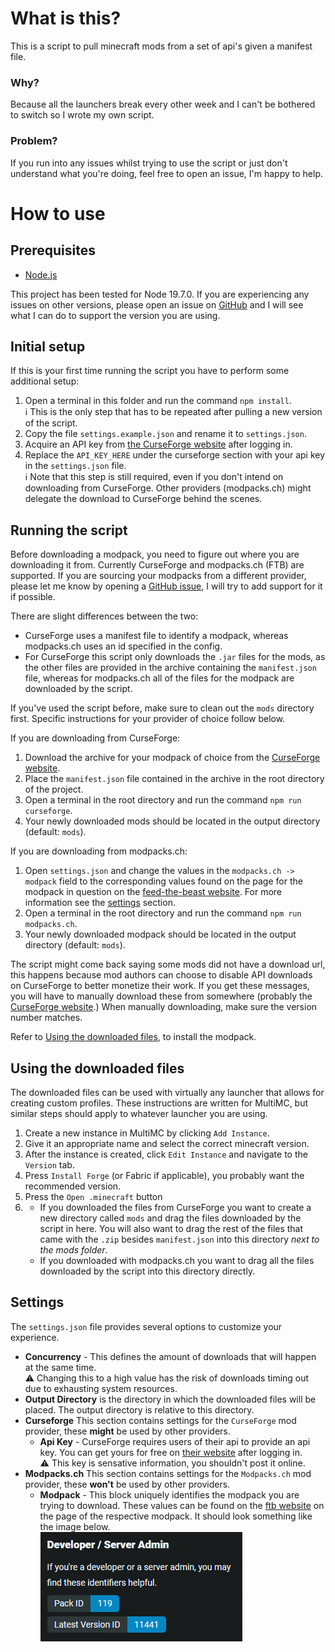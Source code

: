 # What is this?
This is a script to pull minecraft mods from a set of api's given a manifest file.

### Why?
Because all the launchers break every other week and I can't be bothered to switch so I wrote my own script.

### Problem?
If you run into any issues whilst trying to use the script or just don't understand what you're doing, feel free to open an issue, I'm happy to help.

# How to use

## Prerequisites
- [Node.js](https://nodejs.org/en)

This project has been tested for Node 19.7.0. If you are experiencing any issues on other versions, please open an issue on [GitHub](https://github.com/newo-2001/MC-Modpack-Downloader) and I will see what I can do to support the version you are using.

## Initial setup
If this is your first time running the script you have to perform some additional setup:
1. Open a terminal in this folder and run the command `npm install`.  
:information_source: This is the only step that has to be repeated after pulling a new version of the script.
2. Copy the file `settings.example.json` and rename it to `settings.json`.
3. Acquire an API key from [the CurseForge website](https://console.curseforge.com/?#/api-keys) after logging in.
4. Replace the `API_KEY_HERE` under the curseforge section with your api key in the `settings.json` file.  
:information_source: Note that this step is still required, even if you don't intend on downloading from CurseForge.
Other providers (modpacks.ch) might delegate the download to CurseForge behind the scenes.

## Running the script
Before downloading a modpack, you need to figure out where you are downloading it from. Currently CurseForge and modpacks.ch (FTB) are supported. If you are sourcing your modpacks from a different provider, please let me know by opening a [GitHub issue](https://github.com/newo-2001/MC-Modpack-Downloader/issues), I will try to add support for it if possible.

There are slight differences between the two:
- CurseForge uses a manifest file to identify a modpack, whereas modpacks.ch uses an id specified in the config.
- For CurseForge this script only downloads the `.jar` files for the mods, as the other files are provided in the archive containing the `manifest.json` file, whereas for modpacks.ch all of the files for the modpack are downloaded by the script.

If you've used the script before, make sure to clean out the `mods` directory first. Specific instructions for your provider of choice follow below.

If you are downloading from CurseForge:
1. Download the archive for your modpack of choice from the [CurseForge website](https://www.curseforge.com/minecraft/search?class=modpacks).
2. Place the `manifest.json` file contained in the archive in the root directory of the project.
3. Open a terminal in the root directory and run the command `npm run curseforge`.
4. Your newly downloaded mods should be located in the output directory (default: `mods`).

If you are downloading from modpacks.ch:
1. Open `settings.json` and change the values in the `modpacks.ch -> modpack` field to the corresponding values found on the page for the modpack in question on the [feed-the-beast website](https://www.feed-the-beast.com/). For more information see the [settings](#settings) section.
2. Open a terminal in the root directory and run the command `npm run modpacks.ch`.
3. Your newly downloaded modpack should be located in the output directory (default: `mods`).

The script might come back saying some mods did not have a download url, this happens because mod authors can choose to disable API downloads on CurseForge to better monetize their work. If you get these messages, you will have to manually download these from somewhere (probably the [CurseForge website](https://www.curseforge.com/minecraft/).) When manually downloading, make sure the version number matches.

Refer to [Using the downloaded files](#using-the-downloaded-files), to install the modpack.

## Using the downloaded files
The downloaded files can be used with virtually any launcher that allows for creating custom profiles. These instructions are written for MultiMC, but similar steps should apply to whatever launcher you are using.

1. Create a new instance in MultiMC by clicking `Add Instance`.
2. Give it an appropriate name and select the correct minecraft version.
3. After the instance is created, click `Edit Instance` and navigate to the `Version` tab.
4. Press `Install Forge` (or Fabric if applicable), you probably want the recommended version.
5. Press the `Open .minecraft` button
6. - If you downloaded the files from CurseForge you want to create a new directory called `mods` and drag the files downloaded by the script in here. You will also want to drag the rest of the files that came with the `.zip` besides `manifest.json` into this directory *next to the mods folder*.
   - If you downloaded with modpacks.ch you want to drag all the files downloaded by the script into this directory directly.

## Settings
The `settings.json` file provides several options to customize your experience.
- **Concurrency** - This defines the amount of downloads that will happen at the same time.  
⚠️ Changing this to a high value has the risk of downloads timing out due to exhausting system resources.
- **Output Directory** is the directory in which the downloaded files will be placed. The output directory is relative to this directory.
- **Curseforge** This section contains settings for the `CurseForge` mod provider, these **might** be used by other providers.
    - **Api Key** - CurseForge requires users of their api to provide an api key. You can get yours for free on [their website](https://console.curseforge.com/?#/api-keys) after logging in.  
    ⚠️ This key is sensative information, you shouldn't post it online.
- **Modpacks.ch** This section contains settings for the `Modpacks.ch` mod provider, these **won't** be used by other providers.
    - **Modpack** - This block uniquely identifies the modpack you are trying to download. These values can be found on the [ftb website](https://www.feed-the-beast.com/) on the page of the respective modpack. It should look something like the image below.  
    ![](docs/images/ftb_pack_id.png)
